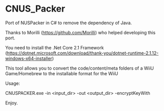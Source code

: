 # CNUS_Packer
 Port of NUSPacker in C# to remove the dependency of Java.
 
 Thanks to Morilli (https://github.com/Morilli) who helped developing this port.
 
You need to install the .Net Core 2.1 Framework (https://dotnet.microsoft.com/download/thank-you/dotnet-runtime-2.1.12-windows-x64-installer)
 
This tool allows you to convert the code/content/meta folders of a WiiU Game/Homebrew to the installable format for the WiiU
 
Usage:

CNUSPACKER.exe -in <input_dir> -out <output_dir> -encryptKeyWith <commonKey>

Enjoy.
 

 
 
